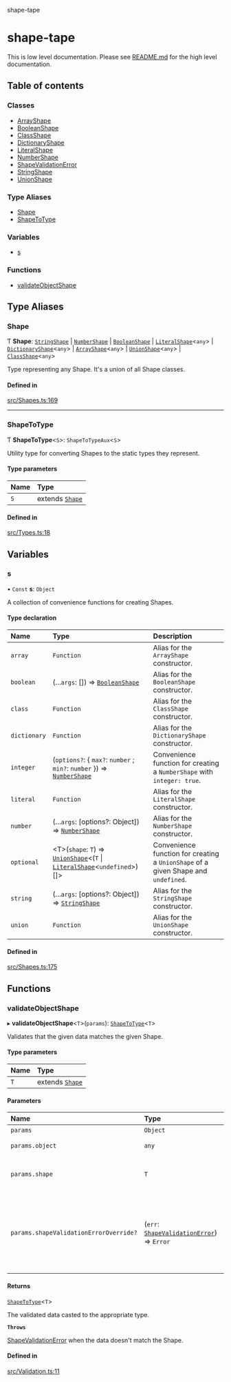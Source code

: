 shape-tape

# shape-tape

This is low level documentation. Please see [README.md](../README.md) for the high level documentation.

## Table of contents

### Classes

- [ArrayShape](classes/ArrayShape.md)
- [BooleanShape](classes/BooleanShape.md)
- [ClassShape](classes/ClassShape.md)
- [DictionaryShape](classes/DictionaryShape.md)
- [LiteralShape](classes/LiteralShape.md)
- [NumberShape](classes/NumberShape.md)
- [ShapeValidationError](classes/ShapeValidationError.md)
- [StringShape](classes/StringShape.md)
- [UnionShape](classes/UnionShape.md)

### Type Aliases

- [Shape](index.md#shape)
- [ShapeToType](index.md#shapetotype)

### Variables

- [s](index.md#s)

### Functions

- [validateObjectShape](index.md#validateobjectshape)

## Type Aliases

### Shape

Ƭ **Shape**: [`StringShape`](classes/StringShape.md) \| [`NumberShape`](classes/NumberShape.md) \| [`BooleanShape`](classes/BooleanShape.md) \| [`LiteralShape`](classes/LiteralShape.md)\<`any`\> \| [`DictionaryShape`](classes/DictionaryShape.md)\<`any`\> \| [`ArrayShape`](classes/ArrayShape.md)\<`any`\> \| [`UnionShape`](classes/UnionShape.md)\<`any`\> \| [`ClassShape`](classes/ClassShape.md)\<`any`\>

Type representing any Shape. It's a union of all Shape classes.

#### Defined in

[src/Shapes.ts:169](https://github.com/paulbarmstrong/shape-tape/blob/f34d799/src/Shapes.ts#L169)

___

### ShapeToType

Ƭ **ShapeToType**\<`S`\>: `ShapeToTypeAux`\<`S`\>

Utility type for converting Shapes to the static types they represent.

#### Type parameters

| Name | Type |
| :------ | :------ |
| `S` | extends [`Shape`](index.md#shape) |

#### Defined in

[src/Types.ts:18](https://github.com/paulbarmstrong/shape-tape/blob/f34d799/src/Types.ts#L18)

## Variables

### s

• `Const` **s**: `Object`

A collection of convenience functions for creating Shapes.

#### Type declaration

| Name | Type | Description |
| :------ | :------ | :------ |
| `array` | `Function` | Alias for the `ArrayShape` constructor. |
| `boolean` | (...`args`: []) => [`BooleanShape`](classes/BooleanShape.md) | Alias for the `BooleanShape` constructor. |
| `class` | `Function` | Alias for the `ClassShape` constructor. |
| `dictionary` | `Function` | Alias for the `DictionaryShape` constructor. |
| `integer` | (`options?`: \{ `max?`: `number` ; `min?`: `number`  }) => [`NumberShape`](classes/NumberShape.md) | Convenience function for creating a `NumberShape` with `integer: true`. |
| `literal` | `Function` | Alias for the `LiteralShape` constructor. |
| `number` | (...`args`: [options?: Object]) => [`NumberShape`](classes/NumberShape.md) | Alias for the `NumberShape` constructor. |
| `optional` | \<T\>(`shape`: `T`) => [`UnionShape`](classes/UnionShape.md)\<(`T` \| [`LiteralShape`](classes/LiteralShape.md)\<`undefined`\>)[]\> | Convenience function for creating a `UnionShape` of a given Shape and `undefined`. |
| `string` | (...`args`: [options?: Object]) => [`StringShape`](classes/StringShape.md) | Alias for the `StringShape` constructor. |
| `union` | `Function` | Alias for the `UnionShape` constructor. |

#### Defined in

[src/Shapes.ts:175](https://github.com/paulbarmstrong/shape-tape/blob/f34d799/src/Shapes.ts#L175)

## Functions

### validateObjectShape

▸ **validateObjectShape**\<`T`\>(`params`): [`ShapeToType`](index.md#shapetotype)\<`T`\>

Validates that the given data matches the given Shape.

#### Type parameters

| Name | Type |
| :------ | :------ |
| `T` | extends [`Shape`](index.md#shape) |

#### Parameters

| Name | Type | Description |
| :------ | :------ | :------ |
| `params` | `Object` | - |
| `params.object` | `any` | Data to be validated. |
| `params.shape` | `T` | Shape to validate the data against. |
| `params.shapeValidationErrorOverride?` | (`err`: [`ShapeValidationError`](classes/ShapeValidationError.md)) => `Error` | Optional function for overriding the Error thrown in the case of a shape validation error |

#### Returns

[`ShapeToType`](index.md#shapetotype)\<`T`\>

The validated data casted to the appropriate type.

**`Throws`**

[ShapeValidationError](./ShapeValidationError.md) when the data doesn't match the Shape.

#### Defined in

[src/Validation.ts:11](https://github.com/paulbarmstrong/shape-tape/blob/f34d799/src/Validation.ts#L11)
